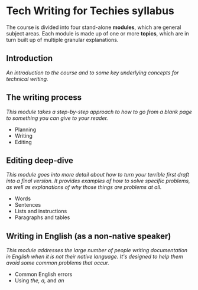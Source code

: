# Tech Writing for Techies syllabus

The course is divided into four stand-alone **modules**, which are general subject areas. Each module is made up of one or more **topics**, which are in turn built up of multiple granular explanations.

## Introduction
_An introduction to the course and to some key underlying concepts for technical writing._

## The writing process

_This module takes a step-by-step approach to how to go from a blank page to something you can give to your reader._

* Planning
* Writing
* Editing

## Editing deep-dive

_This module goes into more detail about how to turn your terrible first draft into a final version. It provides examples of how to solve specific problems, as well as explanations of why those things are problems at all._

* Words
* Sentences
* Lists and instructions
* Paragraphs and tables

## Writing in English (as a non-native speaker)

_This module addresses the large number of people writing documentation in English when it is not their native language. It's designed to help them avoid some common problems that occur._

* Common English errors
* Using _the, a,_ and _an_

